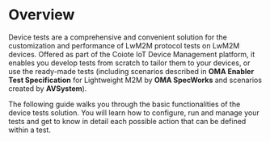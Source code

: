 # Overview

Device tests are a comprehensive and convenient solution for the customization and performance of LwM2M protocol tests on LwM2M devices.
Offered as part of the Coiote IoT Device Management platform, it enables you develop tests from scratch to tailor them to your devices, or use the ready-made tests (including scenarios described in **OMA Enabler Test Specification** for Lightweight M2M by **OMA SpecWorks** and scenarios created by **AVSystem**).

The following guide walks you through the basic functionalities of the device tests solution. You will learn how to configure, run and manage your tests and get to know in detail each possible action that can be defined within a test.

